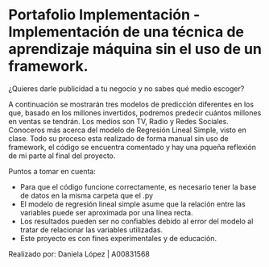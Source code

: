 # Portafolio Implementación - Implementación de una técnica de aprendizaje máquina sin el uso de un framework.
¿Quieres darle publicidad a tu negocio y no sabes qué medio escoger?

A continuación se mostrarán tres modelos de predicción diferentes en los que, basado en los millones invertidos, podremos predecir cuántos millones en ventas se tendrán. Los medios son TV, Radio y Redes Sociales. Conoceros más acerca del modelo de Regresión Lineal Simple, visto en clase. Todo su proceso esta realizado de forma manual sin uso de framework, el código se encuentra comentado y hay una pqueña reflexión de mi parte al final del proyecto.

Puntos a tomar en cuenta:
- Para que el código funcione correctamente, es necesario tener la base de datos en la misma carpeta que el .py
- El modelo de regresión lineal simple asume que la relación entre las variables puede ser aproximada por una línea recta.
- Los resultados pueden ser no confiables debido al error del modelo al tratar de relacionar las variables utilizadas.
- Este proyecto es con fines experimentales y de educación.

Realizado por: Daniela López | A00831568
